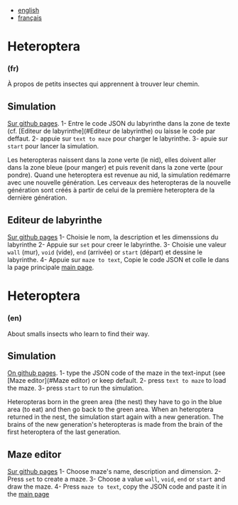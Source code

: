 -   [english](#en)
-   [français](#fr)

# Heteroptera
### (fr)
À propos de petits insectes qui apprennent à trouver leur chemin.


## Simulation
[Sur github pages](http://leonlenclos.github.io/heteroptera/).
1-   Entre le code JSON du labyrinthe dans la zone de texte (cf. [Editeur de labyrinthe](#Editeur de labyrinthe) ou laisse le code par deffaut.
2-   appuie sur `text to maze` pour charger le labyrinthe.
3-   apuie sur `start` pour lancer la simulation.

Les heteropteras naissent dans la zone verte (le nid), elles doivent aller dans la zone bleue (pour manger) et puis revenit dans la zone verte (pour pondre). Quand une heteroptera est revenue au nid, la simulation redémarre avec une nouvelle génération. Les cerveaux des heteropteras de la nouvelle génération sont créés à partir de celui de la première heteroptera de la dernière génération.

## Editeur de labyrinthe
[Sur github pages](http://leonlenclos.github.io/heteroptera/level-editor.html)
1-   Choisie le nom, la description et les dimenssions du labyrinthe
2-   Appuie sur `set` pour creer le labyrinthe.
3-   Choisie une valeur `wall` (mur), `void` (vide), `end` (arrivée) or `start` (départ) et dessine le labyrinthe.
4-   Appuie sur `maze to text`, Copie le code JSON et colle le dans la page principale [main page](http://leonlenclos.github.io/heteroptera/).

# Heteroptera
### (en)
About smalls insects who learn to find their way.

## Simulation
[On github pages](http://leonlenclos.github.io/heteroptera/).
1-   type the JSON code of the maze in the text-input (see [Maze editor](#Maze editor) or keep default.
2-   press `text to maze` to load the maze.
3-   press `start` to run the simulation.

Heteropteras born in the green area (the nest) they have to go in the blue area (to eat) and then go back to the green area. When an heteroptera returned in the nest, the simulation start again with a new generation. The brains of the new generation's heteropteras is made from the brain of the first heteroptera of the last generation.

## Maze editor
[Sur github pages](http://leonlenclos.github.io/heteroptera/level-editor.html)
1-   Choose maze's name, description and dimension.
2-   Press `set` to create a maze.
3-   Choose a value `wall`, `void`, `end` or `start` and draw the maze.
4-   Press `maze to text`, copy the JSON code and paste it in the [main page](http://leonlenclos.github.io/heteroptera/)
